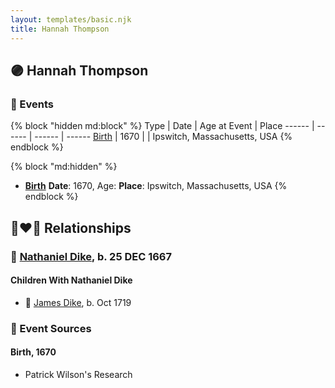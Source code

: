 ```yaml
---
layout: templates/basic.njk
title: Hannah Thompson
---
```

## 🟣 Hannah Thompson

### 📆 Events

{% block "hidden md:block" %}
Type | Date | Age at Event | Place
------ | ------ | ------ | ------
[Birth](#event-event-3) | 1670 |  | Ipswitch, Massachusetts, USA
{% endblock %}

{% block "md:hidden" %}
- **[Birth](#event-event-3)**
**Date**: 1670, Age:
**Place**: Ipswitch, Massachusetts, USA
{% endblock %}

## 👩‍❤️‍👨 Relationships

### 🔵 [Nathaniel Dike](/people/4/44694189), b. 25 DEC 1667

#### Children With Nathaniel Dike
* 🔵 [James Dike](/people/2/20400692), b. Oct 1719
### 📰 Event Sources

#### <a id="event-event-3"></a> Birth, 1670
* Patrick Wilson's Research